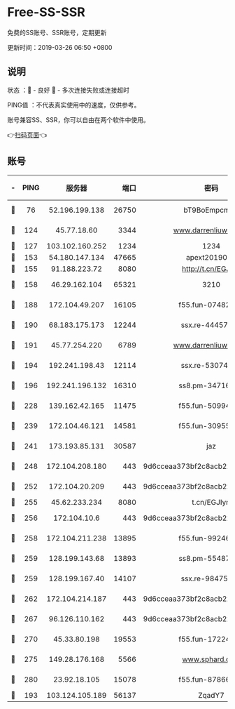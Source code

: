 # Free-SS-SSR

免费的SS账号、SSR账号，定期更新

更新时间：2019-03-26 06:50 +0800

## 说明

状态     ：🙂 - 良好 🙁 - 多次连接失败或连接超时

PING值   ：不代表真实使用中的速度，仅供参考。

账号兼容SS、SSR，你可以自由在两个软件中使用。

👉[扫码页面](https://liesauer.github.io/Free-SS-SSR/)👈

## 账号

|-|PING|服务器|端口|密码|加密方式|区域|
|:----:|:----:|:-----:|-----:|:----:|:----:|:----:|
|🙂|76|52.196.199.138|26750|bT9BoEmpcmP7|aes-256-cfb|JP|
|🙂|124|45.77.18.60|3344|www.darrenliuwei.com|aes-256-cfb|JP|
|🙂|127|103.102.160.252|1234|1234|rc4-md5|JP|
|🙂|153|54.180.147.134|47665|apext2019001|chacha20|KR|
|🙂|155|91.188.223.72|8080|http://t.cn/EGJIyrl|rc4-md5|RU|
|🙂|158|46.29.162.104|65321|3210|aes-256-ctr|RU|
|🙂|188|172.104.49.207|16105|f55.fun-07482926|aes-256-cfb|SG|
|🙂|190|68.183.175.173|12244|ssx.re-44457253|aes-256-cfb|US|
|🙂|191|45.77.254.220|6789|www.darrenliuwei.com|aes-256-cfb|SG|
|🙂|194|192.241.198.43|12114|ssx.re-53074650|aes-256-cfb|US|
|🙂|196|192.241.196.132|16310|ss8.pm-34716265|aes-256-cfb|US|
|🙂|228|139.162.42.165|11475|f55.fun-50994506|aes-256-cfb|SG|
|🙂|239|172.104.46.121|14581|f55.fun-30955326|aes-256-cfb|SG|
|🙂|241|173.193.85.131|30587|jaz|aes-256-cfb|US|
|🙂|248|172.104.208.180|443|9d6cceaa373bf2c8acb22e60b6a58be6|aes-256-cfb|US|
|🙂|252|172.104.20.209|443|9d6cceaa373bf2c8acb22e60b6a58be6|aes-256-cfb|US|
|🙂|255|45.62.233.234|8080|t.cn/EGJIyrl|rc4-md5|CA|
|🙂|256|172.104.10.6|443|9d6cceaa373bf2c8acb22e60b6a58be6|aes-256-cfb|US|
|🙂|258|172.104.211.238|13895|f55.fun-99246337|aes-256-cfb|US|
|🙂|259|128.199.143.68|13893|ss8.pm-55487528|aes-256-cfb|SG|
|🙂|259|128.199.167.40|14107|ssx.re-98475570|aes-256-cfb|SG|
|🙂|262|172.104.214.187|443|9d6cceaa373bf2c8acb22e60b6a58be6|aes-256-cfb|US|
|🙂|267|96.126.110.162|443|9d6cceaa373bf2c8acb22e60b6a58be6|aes-256-cfb|US|
|🙂|270|45.33.80.198|19553|f55.fun-17224579|aes-256-cfb|US|
|🙂|275|149.28.176.168|5566|www.sphard.com|aes-256-cfb|AU|
|🙂|280|23.92.18.105|15078|f55.fun-87866035|aes-256-cfb|US|
|🙂|193|103.124.105.189|56137|ZqadY7|chacha20|CN|
